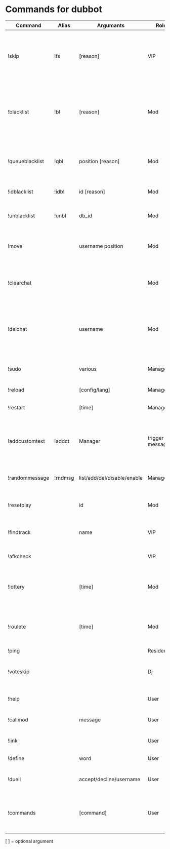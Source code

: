 # Commands for dubbot

|Command|Alias|Argumants|Role|Description|
|----|----|----|----|----|
|!skip|!fs|[reason]|VIP|Skips the current song and send reason when defined. Reasons can be defined in config.js|
|!blacklist|!bl|[reason]|Mod|Skips the current song and adds the song to the blacklist. Reason is optianal and can be any string|
|!queueblacklist|!qbl|position [reason]|Mod|Adds the track at the given position to the blacklist and removes it.|
|!idblacklist|!idbl|id [reason]|Mod|Adds the given song to the blacklist|
|!unblacklist|!unbl|db_id|Mod|Removes the given song from the blacklist|
|!move||username position|Mod|Moves the specified user to the specified position|
|!clearchat|||Mod|Deletes last 512 messages sinc bot joined the room|
|!delchat||username|Mod|Deletes all messages from specified user in the last 512 messages since bot joined|
|!sudo||various|Manager|Let the bot send your arguments in chat|
|!reload||[config/lang]|Manager|Reloads config/langfile|
|!restart||[time]|Manager|Restarts the bot (requires pm2)|
|!addcustomtext|!addct|Manager|trigger message|Adds a custom chat command which is triggers when .trigger is send in chat|
|!randommessage|!rndmsg|list/add/del/disable/enable|Manager|Edits random messages sent all 2-10 Minutes|
|!resetplay||id|Mod|Resets the last play for the given song|
|!findtrack||name|VIP|Searches the databse for the given songname|
|!afkcheck| | |VIP|Lists all afks in the community|
|!lottery| |[time]|Mod|Starts a lottery with the given time in minutes. Time defaults to 2 minutes|
|!roulete| |[time]|Mod|Starts a roulette with the given time in minutes. Time defaults to 2 minutes|
|!ping| | |ResidengDj|Pong!|
|!voteskip| | |Dj|Votes for skip, only usable when to low mods in the room|
|!help| | |User|Mentions all mods in the room|
|!callmod||message|User|Informs a mod to join the room|
|!link| | |User|Sends a link to the current song|
|!define| |word|User|Defines the given word|
|!duell| |accept/decline/username|User|Accepts a duell, declines a duell or starts one|
|!commands| |[command]|User|Lists unhidden commands and provides their description|


[  ] = optional argument

